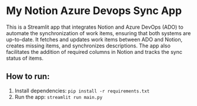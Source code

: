 # My Notion Azure Devops Sync App
This is a Streamlit app that integrates Notion and Azure DevOps (ADO) to automate the synchronization of work items, ensuring that both systems are up-to-date. It fetches and updates work items between ADO and Notion, creates missing items, and synchronizes descriptions. The app also facilitates the addition of required columns in Notion and tracks the sync status of items.

## How to run:
1. Install dependencies: `pip install -r requirements.txt`
2. Run the app: `streamlit run main.py`


